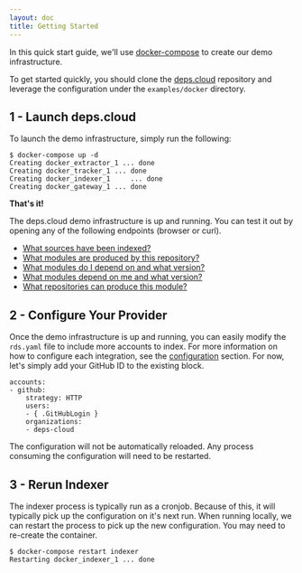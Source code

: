 ```yaml
---
layout: doc
title: Getting Started
---
```


In this quick start guide, we'll use [docker-compose](https://docs.docker.com/compose) to create our demo infrastructure.

To get started quickly, you should clone the [deps.cloud](https://github.com/deps-cloud/deps.cloud) repository and leverage the configuration under the `examples/docker` directory.

## 1 - Launch deps.cloud

To launch the demo infrastructure, simply run the following:

```
$ docker-compose up -d
Creating docker_extractor_1 ... done
Creating docker_tracker_1 ... done
Creating docker_indexer_1     ... done
Creating docker_gateway_1 ... done
```

**That's it!**

The deps.cloud demo infrastructure is up and running.
You can test it out by opening any of the following endpoints (browser or curl).

* [What sources have been indexed?](http://localhost:8080/v1alpha/sources)
* [What modules are produced by this repository?](http://localhost:8080/v1alpha/modules/managed?url=https%3A%2F%2Fgithub.com%2Fdeps-cloud%2Fextractor.git)
* [What modules do I depend on and what version?](http://localhost:8080/v1alpha/graph/go/dependencies?organization=github.com&module=deps-cloud%2Fextractor)
* [What modules depend on me and what version?](http://localhost:8080/v1alpha/graph/go/dependents?organization=github.com&module=deps-cloud%2Fapi)
* [What repositories can produce this module?](http://localhost:8080/v1alpha/modules/source?organization=github.com&module=deps-cloud%2Fextractor&language=go)

## 2 - Configure Your Provider

Once the demo infrastructure is up and running, you can easily modify the `rds.yaml` file to include more accounts to index.
For more information on how to configure each integration, see the [configuration](/docs/configuration/) section.
For now, let's simply add your GitHub ID to the existing block.

```
accounts:
- github:
    strategy: HTTP
    users:
    - { .GitHubLogin }
    organizations:
    - deps-cloud
```

The configuration will not be automatically reloaded.
Any process consuming the configuration will need to be restarted.

## 3 - Rerun Indexer

The indexer process is typically run as a cronjob.
Because of this, it will typically pick up the configuration on it's next run.
When running locally, we can restart the process to pick up the new configuration.
You may need to re-create the container.

```
$ docker-compose restart indexer
Restarting docker_indexer_1 ... done
```
